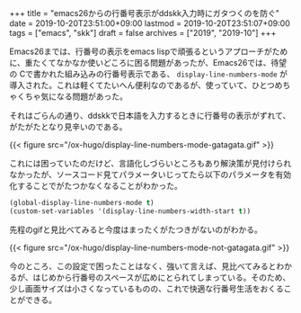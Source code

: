 +++
title = "emacs26からの行番号表示がddskk入力時にガタつくのを防ぐ"
date = 2019-10-20T23:51:00+09:00
lastmod = 2019-10-20T23:51:07+09:00
tags = ["emacs", "skk"]
draft = false
archives = ["2019", "2019-10"]
+++

Emacs26までは、行番号の表示をemacs lispで頑張るというアプローチがために、重たくてなかなか使いどころに困る問題があったが、Emacs26では、待望の
Cで書かれた組み込みの行番号表示である、 `display-line-numbers-mode` が導入された。これは軽くてたいへん便利なのであるが、使っていて、ひとつめちゃくちゃ気になる問題があった。

それはごらんの通り、ddskkで日本語を入力するときに行番号の表示がずれて、がたがたとなり見辛いのである。

{{< figure src="/ox-hugo/display-line-numbers-mode-gatagata.gif" >}}

これには困っていたのだけど、言語化しづらいところもあり解決策が見付けられなかったが、ソースコード見てパラメータいじってたら以下のパラメータを有効化することでがたつかなくなることがわかった。

```lisp
(global-display-line-numbers-mode t)
(custom-set-variables '(display-line-numbers-width-start t))
```

先程のgifと見比べてみると今度はまったくがたつきがないのがわかる。

{{< figure src="/ox-hugo/display-line-numbers-mode-not-gatagata.gif" >}}

今のところ、この設定で困ったことはなく、強いて言えば、見比べてみるとわかるが、はじめから行番号のスペースが広めにとられてしまっている。そのため、少し画面サイズは小さくなっているものの、これで快適な行番号生活をおくることができる。
